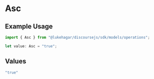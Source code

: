 # Asc

## Example Usage

```typescript
import { Asc } from "@lukehagar/discoursejs/sdk/models/operations";

let value: Asc = "true";
```

## Values

```typescript
"true"
```